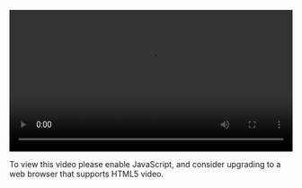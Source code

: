 <video controls="" style="width: 100%; display: block;"><source src="http://o86bpj665.bkt.clouddn.com/meteor-react-bird/8-react-router.mp4" type="video/mp4"><p>To view this video please enable JavaScript, and consider upgrading to a web browser that supports HTML5 video.</p></video>
